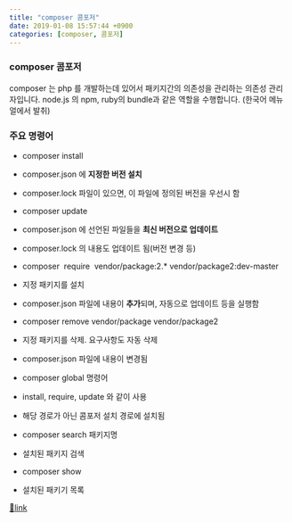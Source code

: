 ```yaml
---
title: "composer 콤포저"
date: 2019-01-08 15:57:44 +0900
categories: [composer, 콤포저]
---
```


### composer 콤포저

composer 는 php 를 개발하는데 있어서 패키지간의 의존성을 관리하는 의존성 관리자입니다. node.js 의 npm, ruby의 bundle과 같은 역할을 수행합니다. (한국어 메뉴얼에서 발취)  
### 주요 명령어

- composer install
- composer.json 에 **지정한 버전 설치**
- composer.lock 파일이 있으면, 이 파일에 정의된 버전을 우선시 함

- composer update
- composer.json 에 선언된 파일들을 **최신 버전으로 업데이트**
- composer.lock 의 내용도 업데이트 됨(버전 변경 등)

- composer  require  vendor/package:2.* vendor/package2:dev-master
- 지정 패키지를 설치
- composer.json 파일에 내용이 **추가**되며, 자동으로 업데이트 등을 실행함

- composer remove vendor/package vendor/package2
- 지정 패키지를 삭제. 요구사항도 자동 삭제
- composer.json 파일에 내용이 변경됨

- composer global 명령어
- install, require, update 와 같이 사용
- 해당 경로가 아닌 콤포저 설치 경로에 설치됨

- composer search 패키지명
- 설치된 패키지 검색

- composer show
- 설치된 패키기 목록





[🔗link](http://www.mins01.com/mh/tech/read/1238)